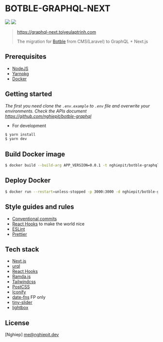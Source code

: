 # BOTBLE-GRAPHQL-NEXT

[![](https://img.shields.io/docker/pulls/nghiepit/botble-graphql-next?label=botble-graphql-next&style=flat-square)](https://hub.docker.com/r/nghiepit/botble-graphql-next)
[![](https://images.microbadger.com/badges/version/nghiepit/botble-graphql-next.svg)](https://hub.docker.com/r/nghiepit/botble-graphql-next)

> https://graphql-next.toiyeulaptrinh.com
>
> The migration for [Botble](https://botble.toiyeulaptrinh.com) from CMS(Laravel) to GraphQL + Next.js

## Prerequisites

- [NodeJS](https://nodejs.org)
- [Yarnpkg](https://yarnpkg.com)
- [Docker](https://docker.com)

## Getting started

_The first you need clone the `.env.example` to `.env` file and overwrite your environments._
_Check the APIs document https://github.com/nghiepit/botble-graphql_

- For development

```bash
$ yarn install
$ yarn dev
```

## Build Docker image

```bash
$ docker build --build-arg APP_VERSION=0.0.1 -t nghiepit/botble-graphql-next:0.0.1 .
```

## Deploy Docker

```bash
$ docker run --restart=unless-stopped -p 3000:3000 -d nghiepit/botble-graphql-next:0.0.1
```

## Style guides and rules

- [Conventional commits](https://github.com/conventional-changelog/commitlint/tree/master/%40commitlint/config-conventional#type-enum)
- [React Hooks](https://reactjs.org/docs/hooks-intro.html) to make the world nice
- [ESLint](https://eslint.org)
- [Prettier](https://prettier.io)

## Tech stack

- [Next.js](https://nextjs.org)
- [urql](https://github.com/FormidableLabs/urql)
- [React Hooks](https://github.com/streamich/react-use)
- [Ramda.js](https://ramdajs.com)
- [Tailwindcss](https://tailwindcss.com)
- [PostCSS](https://postcss.org)
- [Iconify](https://iconify.design)
- [date-fns](https://date-fns.org) FP only
- [tiny-slider](https://github.com/ganlanyuan/tiny-slider)
- [lightbox](https://github.com/biati-digital/glightbox)

## License

[Nghiep] <me@nghiepit.dev>
